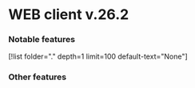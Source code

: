 # WEB client v.26.2
### Notable features
[!list folder="." depth=1 limit=100 default-text="None"]

### Other features

